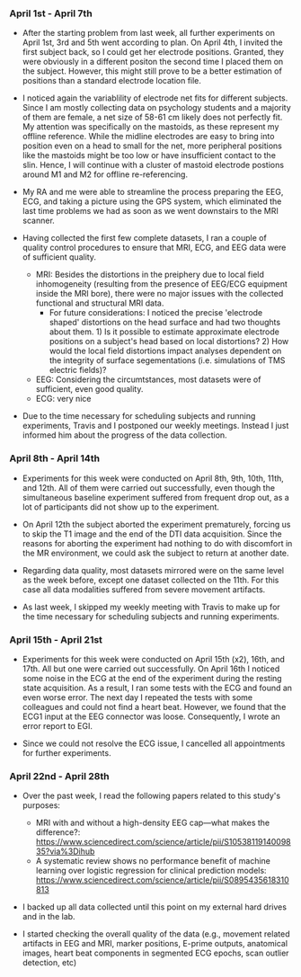 ### April 1st - April 7th
* After the starting problem from last week, all further experiments on April 1st, 3rd and 5th went according to plan. On April 4th, I invited the first subject back, so I could get her electrode positions. Granted, they were obviously in a different positon the second time I placed them on the subject. However, this might still prove to be a better estimation of positions than a standard electrode location file.

* I noticed again the variablility of electrode net fits for different subjects. Since I am mostly collecting data on psychology students and a majority of them are female, a net size of 58-61 cm likely does not perfectly fit. My attention was specifically on the mastoids, as these represent my offline reference. While the midline electrodes are easy to bring into position even on a head to small for the net, more peripheral positions like the mastoids might be too low or have insufficient contact to the slin. Hence, I will continue with a cluster of mastoid electrode postions around M1 and M2 for offline re-referencing.

* My RA and me were able to streamline the process preparing the EEG, ECG, and taking a picture using the GPS system, which eliminated the last time problems we had as soon as we went downstairs to the MRI scanner.

* Having collected the first few complete datasets, I ran a couple of quality control procedures to ensure that MRI, ECG, and EEG data were of sufficient quality.
  
  * MRI: Besides the distortions in the preiphery due to local field inhomogeneity (resulting from the presence of EEG/ECG equipment inside the MRI bore), there were no major issues with the collected functional and structural MRI data.
    * For future considerations: I noticed the precise 'electrode shaped' distortions on the head surface and had two thoughts about them. 1) Is it possible to estimate approximate electrode positions on a subject's head based on local distortions? 2) How would the local field distortions impact analyses dependent on the integrity of surface segementations (i.e. simulations of TMS electric fields)?
  * EEG: Considering the circumtstances, most datasets were of sufficient, even good quality.
  * ECG: very nice
  
* Due to the time necessary for scheduling subjects and running experiments, Travis and I postponed our weekly meetings. Instead I just informed him about the progress of the data collection.

### April 8th - April 14th
* Experiments for this week were conducted on April 8th, 9th, 10th, 11th, and 12th. All of them were carried out successfully, even though the simultaneous baseline experiment suffered from frequent drop out, as a lot of participants did not show up to the experiment.

* On April 12th the subject aborted the experiment prematurely, forcing us to skip the T1 image and the end of the DTI data acquisition. Since the reasons for aborting the experiment had nothing to do with discomfort in the MR environment, we could ask the subject to return at another date.

* Regarding data quality, most datasets mirrored were on the same level as the week before, except one dataset collected on the 11th. For this case all data modalities suffered from severe movement artifacts.

* As last week, I skipped my weekly meeting with Travis to make up for the time necessary for scheduling subjects and running experiments.

### April 15th - April 21st
* Experiments for this week were conducted on April 15th (x2), 16th, and 17th. All but one were carried out successfully. On April 16th I noticed some noise in the ECG at the end of the experiment during the resting state acquisition. As a result, I ran some tests with the ECG and found an even worse error. The next day I repeated the tests with some colleagues and could not find a heart beat. However, we found that the ECG1 input at the EEG connector was loose. Consequently, I wrote an error report to EGI.

* Since we could not resolve the ECG issue, I cancelled all appointments for further experiments.

### April 22nd - April 28th
* Over the past week, I read the following papers related to this study's purposes:
  * MRI with and without a high-density EEG cap—what makes the difference?: https://www.sciencedirect.com/science/article/pii/S1053811914009835?via%3Dihub
  * A systematic review shows no performance benefit of machine learning over logistic regression for clinical prediction models: https://www.sciencedirect.com/science/article/pii/S0895435618310813
  
* I backed up all data collected until this point on my external hard drives and in the lab.

* I started checking the overall quality of the data (e.g., movement related artifacts in EEG and MRI, marker positions, E-prime outputs, anatomical images, heart beat components in segmented ECG epochs, scan outlier detection, etc)
